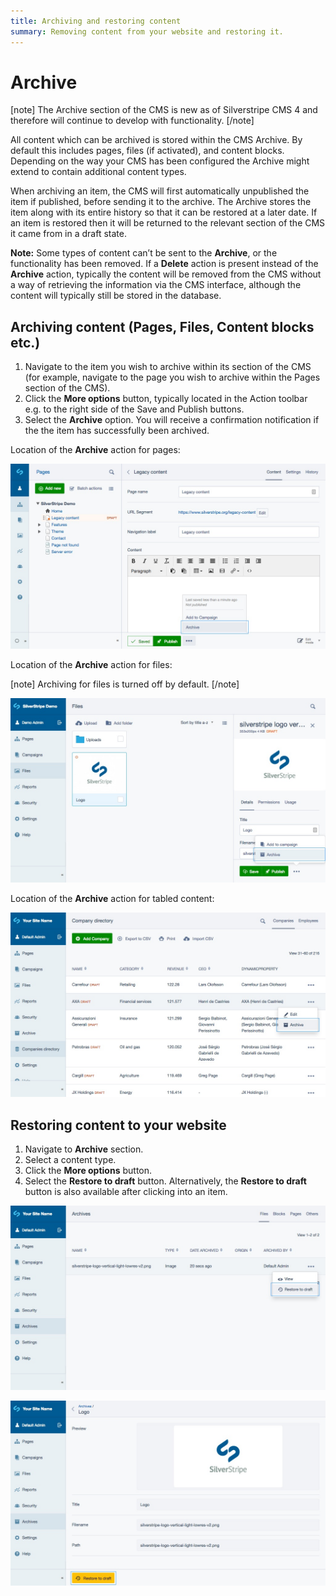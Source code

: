 ```yaml
---
title: Archiving and restoring content
summary: Removing content from your website and restoring it.
---
```


# Archive

[note]
The Archive section of the CMS is new as of Silverstripe CMS 4 and therefore will continue to develop with functionality.
[/note]

All content which can be archived is stored within the CMS Archive. By default this includes pages, files (if activated), and content blocks. Depending on the way your CMS has been configured the Archive might extend to contain additional content types.

When archiving an item, the CMS will first automatically unpublished the item if published, before sending it to the archive. The Archive stores the item along with its entire history so that it can be restored at a later date. If an item is restored then it will be returned to the relevant section of the CMS it came from in a draft state.

**Note:** Some types of content can’t be sent to the **Archive**, or the functionality has been removed. If a **Delete** action is present instead of the **Archive** action, typically the content will be removed from the CMS without a way of retrieving the information via the CMS interface, although the content will typically still be stored in the database.

## Archiving content (Pages, Files, Content blocks etc.)

1. Navigate to the item you wish to archive within its section of the CMS (for example, navigate to the page you wish to archive within the Pages section of the CMS).
2. Click the **More options** button, typically located in the Action toolbar e.g. to the right side of the Save and Publish buttons.
3. Select the **Archive** option. You will receive a confirmation notification if the the item has successfully been archived.

Location of the **Archive** action for pages:

![Archiving a page](../_images/archive-page.png)

Location of the **Archive** action for files:

[note]
Archiving for files is turned off by default.
[/note]

![Archiving in the files section](../_images/archive-file.png)

Location of the **Archive** action for tabled content:

![Archiving a gridfield item](../_images/gridfield-archive.png)

## Restoring content to your website

1. Navigate to **Archive** section.
2. Select a content type.
3. Click the **More options** button.
4. Select the **Restore to draft** button. Alternatively, the **Restore to draft** button is also available after clicking into an item.

![Restoring an archived page](../_images/archive-restore.png)

![Restoring an archived item](../_images/restore-page.png)

